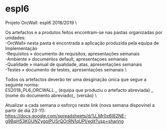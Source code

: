 # espl6
Projeto OrcWall: espl6 2018/2019 \

Os artefactos e a produtos feitos encontram-se nas pastas organizadas por unidades: \
  -OrcWall» nesta pasta é encontrada a aplicação produzida pela equipa de Implementação \
  -Requisitos » documento de requisitos; apresentações semanais \
  -Ambiente » documentos default, apresentaçoes semanais \
  -Qualidade » manual de qualidade, atas, apresentações semanais \
  -Testes » documento de testes, apresentações semanais \
  
Todos os artefactos deverão ter uma desginação única que segue a seguinte norma: \
ES2018_PL6_ORCWALL _ (equipa que produziu o artefacto abreviada) _ (nome do documento abreviado)_ (versão) \

Atualizar a cada semana o esforço neste link (nova semana dispovínel a partir de dia 23-11):
https://docs.google.com/spreadsheets/d/1J_Mr0x6I82NE-g9BqH53KGUNZygplPUSrQOrRN1qUPI/edit?usp=sharing

